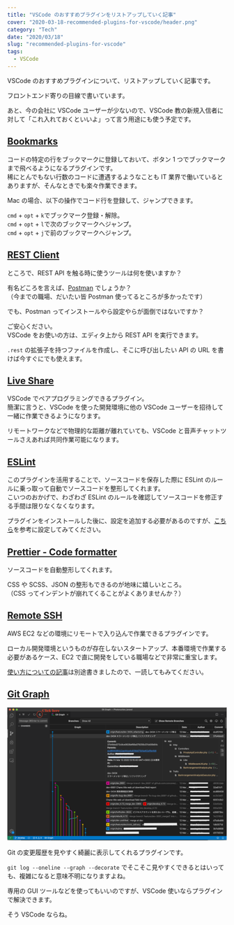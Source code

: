 ```yaml
---
title: "VSCode のおすすめプラグインをリストアップしていく記事"
cover: "2020-03-18-recommended-plugins-for-vscode/header.png"
category: "Tech"
date: "2020/03/18"
slug: "recommended-plugins-for-vscode"
tags:
  - VSCode
---
```


VSCode のおすすめプラグインについて、リストアップしていく記事です。

フロントエンド寄りの目線で書いています。

あと、今の会社に VSCode ユーザーが少ないので、VSCode 教の新規入信者に対して「これ入れておくといいよ」って言う用途にも使う予定です。

## [Bookmarks](https://marketplace.visualstudio.com/items?itemName=alefragnani.Bookmarks)

コードの特定の行をブックマークに登録しておいて、ボタン 1 つでブックマークまで飛べるようになるプラグインです。  
稀にとんでもない行数のコードに遭遇するようなことも IT 業界で働いているとありますが、そんなときでも楽々作業できます。

Mac の場合、以下の操作でコード行を登録して、ジャンプできます。

`cmd` + `opt` + `k`でブックマーク登録・解除。  
`cmd` + `opt` + `l`で次のブックマークへジャンプ。  
`cmd` + `opt` + `j`で前のブックマークへジャンプ。

## [REST Client](https://marketplace.visualstudio.com/items?itemName=humao.rest-client)

ところで、REST API を触る時に使うツールは何を使いますか？

有名どころを言えば、[Postman](https://www.postman.com/) でしょうか？  
（今までの職場、だいたい皆 Postman 使ってるところが多かったです）

でも、Postman ってインストールやら設定やらが面倒ではないですか？

ご安心ください。  
VSCode をお使いの方は、エディタ上から REST API を実行できます。

`.rest` の拡張子を持つファイルを作成し、そこに呼び出したい API の URL を書けば今すぐにでも使えます。

## [Live Share](https://marketplace.visualstudio.com/items?itemName=MS-vsliveshare.vsliveshare)

VSCode でペアプログラミングできるプラグイン。  
簡潔に言うと、VSCode を使った開発環境に他の VSCode ユーザーを招待して一緒に作業できるようになります。

リモートワークなどで物理的な距離が離れていても、VSCode と音声チャットツールさえあれば共同作業可能になります。

## [ESLint](https://marketplace.visualstudio.com/items?itemName=dbaeumer.vscode-eslint)

このプラグインを活用することで、ソースコードを保存した際に ESLint のルールに乗っ取って自動でソースコードを整形してくれます。  
こいつのおかげで、わざわざ ESLint のルールを確認してソースコードを修正する手間は限りなくなくなります。

プラグインをインストールした後に、設定を追加する必要があるのですが、[こちら](https://qiita.com/moriyuu/items/6bac1c75c61d9d359f96)を参考に設定してみてください。

## [Prettier - Code formatter](https://marketplace.visualstudio.com/items?itemName=esbenp.prettier-vscode)

ソースコードを自動整形してくれます。

CSS や SCSS、JSON の整形もできるのが地味に嬉しいところ。  
（CSS ってインデントが崩れてくることがよくありませんか？）

## [Remote SSH](https://marketplace.visualstudio.com/items?itemName=ms-vscode-remote.remote-ssh)

AWS EC2 などの環境にリモートで入り込んで作業できるプラグインです。

ローカル開発環境というものが存在しないスタートアップ、本番環境で作業する必要があるケース、EC2 で直に開発をしている職場などで非常に重宝します。

[使い方についての記事](ssh-remote-server-via-vscode/)は別途書きましたので、一読してもみてください。

## [Git Graph](https://marketplace.visualstudio.com/items?itemName=mhutchie.git-graph)

![GitGraph.png](./GitGraph.png)

Git の変更履歴を見やすく綺麗に表示してくれるプラグインです。

`git log --oneline --graph --decorate` でそこそこ見やすくできるとはいっても、複雑になると意味不明になりますよね。

専用の GUI ツールなどを使ってもいいのですが、VSCode 使いならプラグインで解決できます。

そう VSCode ならね。
